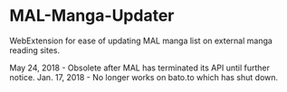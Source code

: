 # MAL-Manga-Updater

WebExtension for ease of updating MAL manga list on external manga reading sites.

May 24, 2018 - Obsolete after MAL has terminated its API until further notice.
Jan. 17, 2018 - No longer works on bato.to which has shut down.
